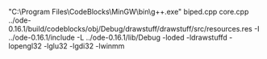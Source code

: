 "C:\Program Files\CodeBlocks\MinGW\bin\g++.exe" biped.cpp core.cpp ../ode-0.16.1/build/codeblocks/obj/Debug/drawstuff/drawstuff/src/resources.res -I ../ode-0.16.1/include -L ../ode-0.16.1/lib/Debug -loded -ldrawstuffd -lopengl32 -lglu32 -lgdi32 -lwinmm
